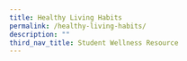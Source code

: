 ```yaml
---
title: Healthy Living Habits
permalink: /healthy-living-habits/
description: ""
third_nav_title: Student Wellness Resource
---
```

